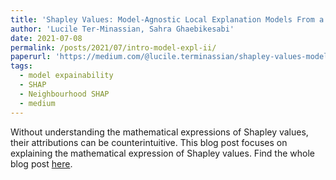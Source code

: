```yaml
---
title: 'Shapley Values: Model-Agnostic Local Explanation Models From a Statistical Viewpoint II'
author: 'Lucile Ter-Minassian, Sahra Ghaebikesabi'
date: 2021-07-08
permalink: /posts/2021/07/intro-model-expl-ii/
paperurl: 'https://medium.com/@lucile.terminassian/shapley-values-model-agnostic-local-explanation-models-from-a-statistical-viewpoint-ii-4c279fb57974'
tags:
  - model expainability
  - SHAP
  - Neighbourhood SHAP
  - medium
---
```


Without understanding the mathematical expressions of Shapley values, their attributions can be counterintuitive. This blog post focuses on explaining the mathematical expression of Shapley values. Find the whole blog post [here](https://medium.com/@lucile.terminassian/shapley-values-model-agnostic-local-explanation-models-from-a-statistical-viewpoint-ii-4c279fb57974).
